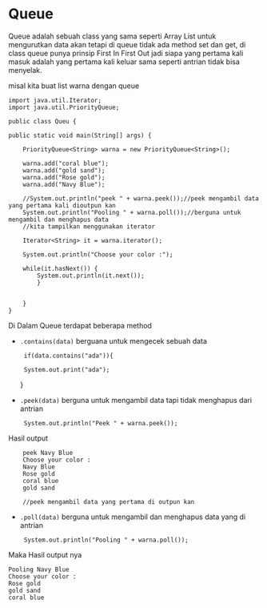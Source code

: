 # Queue
Queue adalah sebuah class yang sama seperti Array List untuk mengurutkan data akan tetapi di queue tidak ada method set dan get, di class queue punya prinsip First In First Out jadi siapa yang pertama kali masuk adalah yang pertama kali keluar sama seperti antrian tidak bisa menyelak.

misal kita buat list warna dengan queue

	import java.util.Iterator;
	import java.util.PriorityQueue;

	public class Queu {
	 
	public static void main(String[] args) {
		
		PriorityQueue<String> warna = new PriorityQueue<String>();
		
		warna.add("coral blue");
		warna.add("gold sand");
		warna.add("Rose gold");
		warna.add("Navy Blue");
		
		//System.out.println("peek " + warna.peek());//peek mengambil data yang pertama kali dioutpun kan
		System.out.println("Pooling " + warna.poll());//berguna untuk mengambil dan menghapus data
		//kita tampilkan menggunakan iterator
		
		Iterator<String> it = warna.iterator();
		
		System.out.println("Choose your color :");
		
		while(it.hasNext()) {
			System.out.println(it.next());
			}
		
		
		}
	}


 Di Dalam Queue terdapat beberapa method 

 - `.contains(data)` berguana untuk mengecek sebuah data
 		
 		if(data.contains("ada")){

 		System.out.print("ada");

 	}

 - `.peek(data)` berguna untuk mengambil data tapi tidak menghapus dari antrian

 		System.out.println("Peek " + warna.peek());

Hasil output

		peek Navy Blue
		Choose your color :
		Navy Blue
		Rose gold
		coral blue
		gold sand

 		//peek mengambil data yang pertama di outpun kan

 - `.poll(data)` berguna untuk mengambil dan menghapus data yang di antrian 

 		System.out.println("Pooling " + warna.poll());

Maka Hasil output nya

	Pooling Navy Blue
	Choose your color :
	Rose gold
	gold sand
	coral blue


